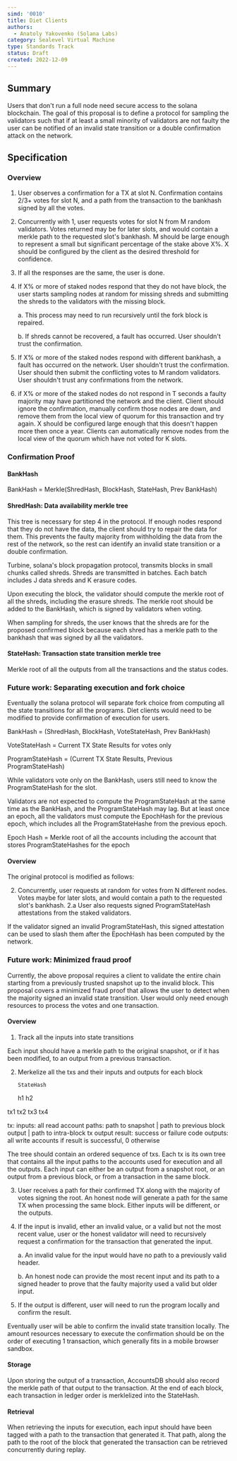 ```yaml
---
simd: '0010'
title: Diet Clients
authors:
  - Anatoly Yakovenko (Solana Labs)
category: Sealevel Virtual Machine
type: Standards Track
status: Draft
created: 2022-12-09
---
```


## Summary

Users that don't run a full node need secure access to the solana
blockchain. The goal of this proposal is to define a protocol for
sampling the validators such that if at least a small minority of
validators are not faulty the user can be notified of an invalid
state transition or a double confirmation attack on the network.

## Specification

### Overview

1. User observes a confirmation for a TX at slot N. Confirmation
contains 2/3+ votes for slot N, and a path from the transaction to
the bankhash signed by all the votes.

2. Concurrently with 1, user requests votes for slot N from M random
validators.  Votes returned may be for later slots, and would contain
a merkle path to the requested slot's bankhash. M should be large
enough to represent a small but significant percentage of the stake
above X%. X should  be configured by the client as the desired
threshold for confidence.

3. If all the responses are the same, the user is done. 

4. If X% or more of staked nodes respond that they do not have block,
the user starts sampling nodes at random for missing shreds and
submitting the shreds to the validators with the missing block.

    a. This process may need to run recursively until the fork block
    is repaired.

    b. If shreds cannot be recovered, a fault has occurred. User
    shouldn't trust the confirmation.

5. If X% or more of the staked nodes respond with different
bankhash, a fault has occurred on the network. User shouldn't trust
the confirmation. User should then submit the conflicting votes to
M random validators. User shouldn't trust any confirmations from
the network.

6. if X% or more of the staked nodes do not respond in T seconds a
faulty majority may have partitioned the network and the client.
Client should ignore the confirmation, manually confirm those nodes
are down, and remove them from the local view of quorum for this
transaction and try again. X should be configured large enough that
this doesn't happen more then once a year. Clients can automatically
remove nodes from the local view of the quorum which have not voted
for K slots.

### Confirmation Proof

#### BankHash

BankHash = Merkle(ShredHash, BlockHash, StateHash, Prev BankHash)

#### ShredHash: Data availability merkle tree

This tree is necessary for step 4 in the protocol. If enough nodes
respond that they do not have the data, the client should try to
repair the data for them. This prevents the faulty majority from
withholding the data from the rest of the network, so the rest can
identify an invalid state transition or a double confirmation.

Turbine, solana's block propagation protocol, transmits blocks in
small chunks called shreds. Shreds are transmitted in batches.
Each batch includes J data shreds and K erasure codes.

Upon executing the block, the validator should compute the merkle
root of all the shreds, including the erasure shreds. The merkle
root should be added to the BankHash, which is signed by validators
when voting.

When sampling for shreds, the user knows that the shreds are for
the proposed confirmed block because each shred has a merkle path
to the bankhash that was signed by all the validators.

#### StateHash: Transaction state transition merkle tree

Merkle root of all the outputs from all the transactions and the
status codes.

### Future work: Separating execution and fork choice

Eventually the solana protocol will separate fork choice from
computing all the state transitions for all the programs. Diet
clients would need to be modified to provide confirmation of execution
for users.

BankHash = (ShredHash, BlockHash, VoteStateHash, Prev BankHash)

VoteStateHash = Current TX State Results for votes only

ProgramStateHash = (Current TX State Results, Previous ProgramStateHash)

While validators vote only on the BankHash, users still need to
know the ProgramStateHash for the slot. 

Validators are not expected to compute the ProgramStateHash at the
same time as the BankHash, and the ProgramStateHash may lag.  But
at least once an epoch, all the validators must compute the EpochHash
for the previous epoch, which includes all the ProgramStateHashe from the
previous epoch.

Epoch Hash = Merkle root of all the accounts including the account
that stores ProgramStateHashes for the epoch

#### Overview

The original protocol is modified as follows:

2. Concurrently, user requests at random for votes from N different
nodes. Votes maybe for later slots, and would contain a path to the
requested slot's bankhash.
2.a User also requests signed ProgramStateHash attestations from
the staked validators.

If the validator signed an invalid ProgramStateHash, this signed
attestation can be used to slash them after the EpochHash has been
computed by the network.

### Future work: Minimized fraud proof

Currently, the above proposal requires a client to validate the
entire chain starting from a previously trusted snapshot up to the
invalid block. This proposal covers a minimized fraud proof that
allows the user to detect when the majority signed an invalid state
transition. User would only need enough resources to process the
votes and one transaction.

#### Overview

1. Track all the inputs into state transitions

Each input should have a merkle path to the original snapshot, or
if it has been modified, to an output from a previous transaction.

2. Merkelize all the txs and their inputs and outputs for each block

       StateHash
     h1       h2

  tx1  tx2  tx3 tx4

tx:
    inputs: all read account paths: path to snapshot | path to previous
            block output | path to intra-block tx output
    result: success or failure code
    outputs: all write accounts if result is successful, 0 otherwise

The tree should contain an ordered sequence of txs. Each tx is its
own tree that contains all the input paths to the accounts used for
execution and all the outputs. Each input can either be an
output from a snapshot root, or an output from a previous block,
or from a transaction in the same block.

3. User receives a path for their confirmed TX along with the
majority of votes signing the root.  An honest node will generate
a path for the same TX when processing the same block.  Either
inputs will be different, or the outputs.

4. If the input is invalid, ether an invalid value, or a valid but
not the most recent value, user or the honest validator will need
to recursively request a confirmation for the transaction that
generated the input.

    a. An invalid value for the input would have no path to a
    previously valid header.

    b. An honest node can provide the most recent input and its
    path to a signed header to prove that the faulty majority used
    a valid but older input.

5. If the output is different, user will need to run the program
locally and confirm the result.

Eventually user will be able to confirm the invalid state transition
locally. The amount resources necessary to execute the confirmation
should be on the order of executing 1 transaction, which generally
fits in a mobile browser sandbox.

#### Storage

Upon storing the output of a transaction, AccountsDB should also
record the merkle path of that output to the transaction. At the
end of each block, each transaction in ledger order is merklelized
into the StateHash.

#### Retrieval

When retrieving the inputs for execution, each input should have
been tagged with a path to the transaction that generated it. That
path, along the path to the root of the block that generated the
transaction can be retrieved concurrently during replay.